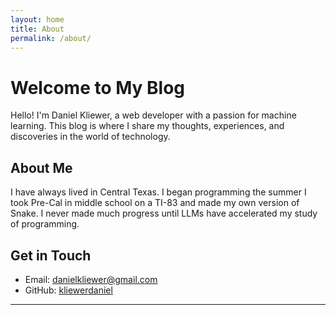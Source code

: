 ```yaml
---
layout: home
title: About
permalink: /about/
---
```


# Welcome to My Blog

Hello! I'm Daniel Kliewer, a web developer with a passion for machine learning. 
This blog is where I share my thoughts, experiences, and discoveries in the world of technology.

## About Me

I have always lived in Central Texas. I began programming the summer I took Pre-Cal in middle school on a TI-83 and made my own version of Snake. I never made much progress until LLMs have accelerated my study of programming.

## Get in Touch

- Email: [danielkliewer@gmail.com](mailto:danielkliewer@gmail.com)
- GitHub: [kliewerdaniel](https://github.com/kliewerdaniel)

---

